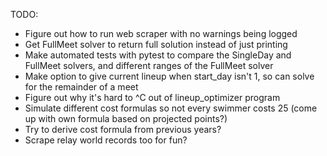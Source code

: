 TODO:
* Figure out how to run web scraper with no warnings being logged
* Get FullMeet solver to return full solution instead of just printing
* Make automated tests with pytest to compare the SingleDay and FullMeet solvers, and different ranges of the FullMeet solver
* Make option to give current lineup when start_day isn't 1, so can solve for the remainder of a meet
* Figure out why it's hard to ^C out of lineup_optimizer program
* Simulate different cost formulas so not every swimmer costs 25 (come up with own formula based on projected points?)
* Try to derive cost formula from previous years?
* Scrape relay world records too for fun?